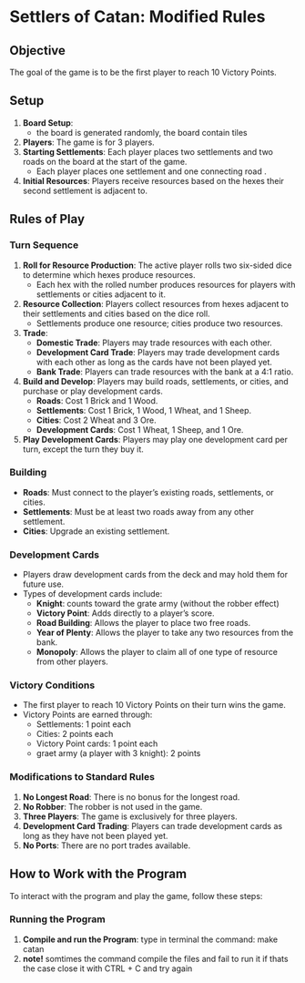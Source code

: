 # Settlers of Catan: Modified Rules

## Objective
The goal of the game is to be the first player to reach 10 Victory Points.

## Setup
1. **Board Setup**: 
   - the board is generated randomly, the board contain tiles 
2. **Players**: The game is for 3 players.
3. **Starting Settlements**: Each player places two settlements and two roads on the board at the start of the game.
   - Each player places one settlement and one connecting road .
4. **Initial Resources**: Players receive resources based on the hexes their second settlement is adjacent to.

## Rules of Play

### Turn Sequence
1. **Roll for Resource Production**: The active player rolls two six-sided dice to determine which hexes produce resources.
   - Each hex with the rolled number produces resources for players with settlements or cities adjacent to it.
2. **Resource Collection**: Players collect resources from hexes adjacent to their settlements and cities based on the dice roll.
   - Settlements produce one resource; cities produce two resources.
3. **Trade**:
   - **Domestic Trade**: Players may trade resources with each other.
   - **Development Card Trade**: Players may trade development cards with each other as long as the cards have not been played yet.
   - **Bank Trade**: Players can trade resources with the bank at a 4:1 ratio.
4. **Build and Develop**: Players may build roads, settlements, or cities, and purchase or play development cards.
   - **Roads**: Cost 1 Brick and 1 Wood.
   - **Settlements**: Cost 1 Brick, 1 Wood, 1 Wheat, and 1 Sheep.
   - **Cities**: Cost 2 Wheat and 3 Ore.
   - **Development Cards**: Cost 1 Wheat, 1 Sheep, and 1 Ore.
5. **Play Development Cards**: Players may play one development card per turn, except the turn they buy it.

### Building
- **Roads**: Must connect to the player’s existing roads, settlements, or cities.
- **Settlements**: Must be at least two roads away from any other settlement.
- **Cities**: Upgrade an existing settlement.

### Development Cards
- Players draw development cards from the deck and may hold them for future use.
- Types of development cards include:
  - **Knight**: counts toward the grate army (without the robber effect)
  - **Victory Point**: Adds directly to a player’s score.
  - **Road Building**: Allows the player to place two free roads.
  - **Year of Plenty**: Allows the player to take any two resources from the bank.
  - **Monopoly**: Allows the player to claim all of one type of resource from other players.

### Victory Conditions
- The first player to reach 10 Victory Points on their turn wins the game.
- Victory Points are earned through:
  - Settlements: 1 point each
  - Cities: 2 points each
  - Victory Point cards: 1 point each
  - graet army (a player with 3 knight): 2 points

### Modifications to Standard Rules
1. **No Longest Road**: There is no bonus for the longest road.
2. **No Robber**: The robber is not used in the game.
3. **Three Players**: The game is exclusively for three players.
4. **Development Card Trading**: Players can trade development cards as long as they have not been played yet.
5. **No Ports**: There are no port trades available.

## How to Work with the Program

To interact with the program and play the game, follow these steps:

### Running the Program
1. **Compile and run the Program**: type in terminal the command: make catan
2. **note!** somtimes the command compile the files and fail to run it if thats the case close it with CTRL + C and try again
